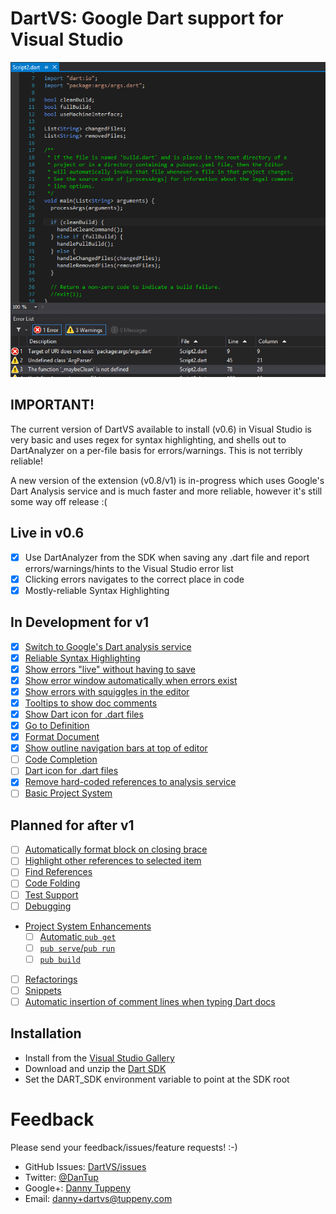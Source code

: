DartVS: Google Dart support for Visual Studio
=========

![Screenshot of DartVS](DanTup.DartVS.Vsix/Screenshot.png)

## IMPORTANT!
The current version of DartVS available to install (v0.6) in Visual Studio is very basic and uses regex for syntax highlighting,
and shells out to DartAnalyzer on a per-file basis for errors/warnings. This is not terribly reliable!

A new version of the extension (v0.8/v1) is in-progress which uses Google's Dart Analysis service and is much faster and more reliable,
however it's still some way off release :(

## Live in v0.6
- [x] Use DartAnalyzer from the SDK when saving any .dart file and report errors/warnings/hints to the Visual Studio error list
- [x] Clicking errors navigates to the correct place in code
- [x] Mostly-reliable Syntax Highlighting

## In Development for v1
- [x] [Switch to Google's Dart analysis service](/../../issues/23)
- [x] [Reliable Syntax Highlighting](/../../issues/4)
- [x] [Show errors "live" without having to save](/../../issues/24)
- [x] [Show error window automatically when errors exist](/../../issues/8)
- [x] [Show errors with squiggles in the editor](/../../issues/25)
- [x] [Tooltips to show doc comments](/../../issues/11)
- [x] [Show Dart icon for .dart files](/../../issues/10)
- [x] [Go to Definition](/../../issues/14)
- [x] [Format Document](/../../issues/26)
- [x] [Show outline navigation bars at top of editor](/../../issues/12)
- [ ] [Code Completion](/../../issues/5)
- [ ] [Dart icon for .dart files](/../../issues/10)
- [x] [Remove hard-coded references to analysis service](/../../issues/30)
- [ ] [Basic Project System](/../../issues/9)

## Planned for after v1
- [ ] [Automatically format block on closing brace](/../../issues/27)
- [ ] [Highlight other references to selected item](/../../issues/13)
- [ ] [Find References](/../../issues/15)
- [ ] [Code Folding](/../../issues/19)
- [ ] [Test Support](/../../issues/34)
- [ ] [Debugging](/../../issues/28)
- [Project System Enhancements](/../../issues/9)
  - [ ] [Automatic `pub get`](/../../issues/54)
  - [ ] [`pub serve`/`pub run`](/../../issues/17)
  - [ ] [`pub build`](/../../issues/55)
- [ ] [Refactorings](/../../issues/18)
- [ ] [Snippets](/../../issues/31)
- [ ] [Automatic insertion of comment lines when typing Dart docs](/../../issues/32)

## Installation
- Install from the [Visual Studio Gallery](http://visualstudiogallery.msdn.microsoft.com/69112f14-62d0-40fb-9ccc-03e3534e7121)
- Download and unzip the [Dart SDK](https://www.dartlang.org/tools/sdk/)
- Set the DART_SDK environment variable to point at the SDK root


Feedback
===
Please send your feedback/issues/feature requests! :-)

- GitHub Issues: [DartVS/issues](https://github.com/DartVS/DartVS/issues)
- Twitter: [@DanTup](https://twitter.com/DanTup)
- Google+: [Danny Tuppeny](http://profile.dantup.com/)
- Email: [danny+dartvs@tuppeny.com](mailto:danny+dartvs@tuppeny.com)

